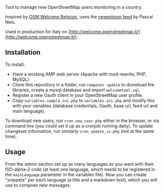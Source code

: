 Tool to manage new OpenStreetMap users monitoring in a country.

Inspired by [OSM Welcome Belgium](https://github.com/osmbe/osm-welcome-belgium), uses the [newestosm feed](http://resultmaps.neis-one.org/newestosm.php) by Pascal Neis.

Used in production for Italy on [http://welcome.openstreetmap.it/](http://welcome.openstreetmap.it/).

## Installation ##
To install:
* Have a working AMP web server (Apache with mod-rewrite, PHP, MySQL)
* Clone this repository in a folder, run ```composer update``` to donwload the libraries, create a mysql database and import ```welcometool.sql```.
* Register a new Oauth client in your OpenStreetMap user profile.
* Copy ```variables.sample.ini.php``` to ```variables.ini.php``` and modify this with your variables (database credentials, Oauth, base url, feed url and main language).

To download new users, run ```cron_new_user.php``` either in the browser, or via command line (you could set it up as a cronjob running daily). To update changeset information, run similarly ```cron_update_cs.php``` (not at the same time).

## Usage ##
From the admin section set up as many languages as you want with their ISO-alpha-2 code (at least one language, which needs to be registered in the ```mainLanguage``` parameter in the variables file). Now you can create "snippets" per each language (a title and a markdown text), which you will use to compose new messages.
